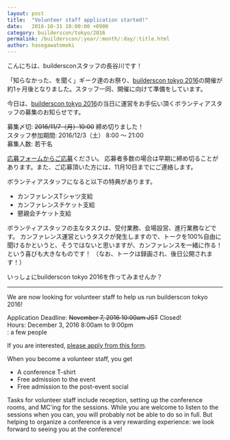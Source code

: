 ```yaml
---
layout: post
title:  "Volunteer staff application started!"
date:   2016-10-31 10:00:00 +0900
category: builderscon/tokyo/2016
permalink: /builderscon/:year/:month/:day/:title.html
author: hasegawatomoki
---
```


こんにちは、buildersconスタッフの長谷川です！

「知らなかった、を聞く」ギーク達のお祭り、[builderscon tokyo 2016](https://builderscon.io/builderscon/tokyo/2016)の開催が約1ヶ月後となりました。スタッフ一同、開催に向けて準備をしています。

今日は、[builderscon tokyo 2016](https://builderscon.io/builderscon/tokyo/2016)の当日に運営をお手伝い頂くボランティアスタッフの募集のお知らせです。

募集〆切: ~~2016/11/7（月）10:00~~ 締め切りました！  
スタッフ参加期間: 2016/12/3（土） 8:00 ～ 21:00  
募集人数: 若干名  

[応募フォームからご応募](https://docs.google.com/forms/d/e/1FAIpQLSfPruFvQpK-R9QE_k5BMvP5y7pnon1crq7pzSuSIxyz6b-P9w/viewform)ください。
応募者多数の場合は早期に締め切ることがあります。また、ご応募頂いた方には、11月10日までにご連絡します。

ボランティアスタッフになると以下の特典があります。

* カンファレンスTシャツ支給
* カンファレンスチケット支給
* 懇親会チケット支給

ボランティアスタッフの主なタスクは、受付業務、会場設営、進行業務などです。
カンファレンス運営というタスクが発生しますので、トークを100%自由に聞けるかというと、そうではないと思いますが、カンファレンスを一緒に作る！という喜びも大きなものです！
（なお、トークは録画され、後日公開されます！）

いっしょにbuilderscon tokyo 2016を作ってみませんか？

---

We are now looking for volunteer staff to help us run builderscon tokyo 2016!

Application Deadline: ~~November 7, 2016  10:00am JST~~  Closed!  
Hours: December 3, 2016  8:00am to 9:00pm  
: a few people  

If you are interested, [please apply from this form](https://docs.google.com/forms/d/e/1FAIpQLSfPruFvQpK-R9QE_k5BMvP5y7pnon1crq7pzSuSIxyz6b-P9w/viewform).

When you become a volunteer staff, you get

* A conference T-shirt
* Free admission to the event
* Free admission to the post-event social

Tasks for volunteer staff include reception, setting up the conference rooms, and MC'ing for the sessions. While you are welcome to listen to the sessions when you can, you will probably not be able to do so in full. But helping to organize a conference is a very rewarding experience: we look forward to seeing you at the conference!
